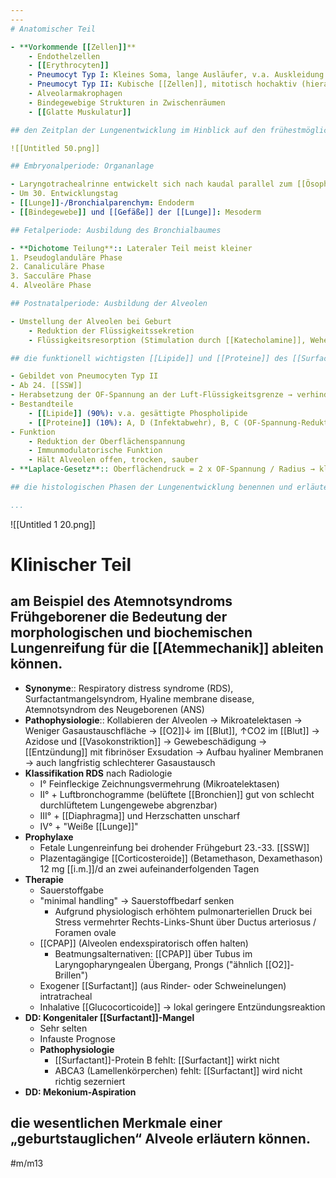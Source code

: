```yaml
---
---
# Anatomischer Teil

- **Vorkommende [[Zellen]]**
    - Endothelzellen
    - [[Erythrocyten]]
    - Pneumocyt Typ I: Kleines Soma, lange Ausläufer, v.a. Auskleidung
    - Pneumocyt Typ II: Kubische [[Zellen]], mitotisch hochaktiv (hieraus geht Typ I hervor)
    - Alveolarmakrophagen
    - Bindegewebige Strukturen in Zwischenräumen
    - [[Glatte Muskulatur]]

## den Zeitplan der Lungenentwicklung im Hinblick auf den frühestmöglichen Termin einer Geburt (unter Bedingungen der optimalen medizinischen Versorgung) beschreiben können.

![[Untitled 50.png]]

## Embryonalperiode: Organanlage

- Laryngotrachealrinne entwickelt sich nach kaudal parallel zum [[Ösophagus]]
- Um 30. Entwicklungstag
- [[Lunge]]-/Bronchialparenchym: Endoderm
- [[Bindegewebe]] und [[Gefäße]] der [[Lunge]]: Mesoderm

## Fetalperiode: Ausbildung des Bronchialbaumes

- **Dichotome Teilung**:: Lateraler Teil meist kleiner
1. Pseudoglanduläre Phase
2. Canaliculäre Phase
3. Sacculäre Phase
4. Alveoläre Phase

## Postnatalperiode: Ausbildung der Alveolen

- Umstellung der Alveolen bei Geburt
    - Reduktion der Flüssigkeitssekretion
    - Flüssigkeitsresorption (Stimulation durch [[Katecholamine]], Wehen, [[ADH]], [[Prostaglandin]] E2)

## die funktionell wichtigsten [[Lipide]] und [[Proteine]] des [[Surfactant]] benennen und zuordnen können.

- Gebildet von Pneumocyten Typ II
- Ab 24. [[SSW]]
- Herabsetzung der OF-Spannung an der Luft-Flüssigkeitsgrenze → verhindert Kollabieren der kleinen Alveolen
- Bestandteile
    - [[Lipide]] (90%): v.a. gesättigte Phospholipide
    - [[Proteine]] (10%): A, D (Infektabwehr), B, C (OF-Spannung-Reduktion)
- Funktion
    - Reduktion der Oberflächenspannung
    - Immunmodulatorische Funktion
    - Hält Alveolen offen, trocken, sauber
- **Laplace-Gesetz**:: Oberflächendruck = 2 x OF-Spannung / Radius → kleinere Alveolen "müssten" eigtl. zu günsten größerer kollabieren

## die histologischen Phasen der Lungenentwicklung benennen und erläutern können.

...
```


![[Untitled 1 20.png]]

# Klinischer Teil

## am Beispiel des Atemnotsyndroms Frühgeborener die Bedeutung der morphologischen und biochemischen Lungenreifung für die [[Atemmechanik]] ableiten können.

- **Synonyme**:: Respiratory distress syndrome (RDS), Surfactantmangelsyndrom, Hyaline membrane disease, Atemnotsyndrom des Neugeborenen (ANS)
- **Pathophysiologie**:: Kollabieren der Alveolen → Mikroatelektasen → Weniger Gasaustauschfläche → [[O2]]↓ im [[Blut]], ↑CO2 im [[Blut]] → Azidose und [[Vasokonstriktion]] → Gewebeschädigung → [[Entzündung]] mit fibrinöser Exsudation → Aufbau hyaliner Membranen → auch langfristig schlechterer Gasaustausch
- **Klassifikation RDS** nach Radiologie
    - I° Feinfleckige Zeichnungsvermehrung (Mikroatelektasen)
    - II° + Luftbronchogramme (belüftete [[Bronchien]] gut von schlecht durchlüftetem Lungengewebe abgrenzbar)
    - III° + [[Diaphragma]] und Herzschatten unscharf
    - IV° + "Weiße [[Lunge]]"
- **Prophylaxe**
    - Fetale Lungenreinfung bei drohender Frühgeburt 23.-33. [[SSW]]
    - Plazentagängige [[Corticosteroide]] (Betamethason, Dexamethason) 12 mg [[i.m.]]/d an zwei aufeinanderfolgenden Tagen
- **Therapie**
    - Sauerstoffgabe
    - "minimal handling" → Sauerstoffbedarf senken
        - Aufgrund physiologisch erhöhtem pulmonarteriellen Druck bei Stress vermehrter Rechts-Links-Shunt über Ductus arteriosus / Foramen ovale
    - [[CPAP]] (Alveolen endexspiratorisch offen halten)
        - Beatmungsalternativen: [[CPAP]] über Tubus im Laryngopharyngealen Übergang, Prongs ("ähnlich [[O2]]-Brillen")
    - Exogener [[Surfactant]] (aus Rinder- oder Schweinelungen) intratracheal
    - Inhalative [[Glucocorticoide]] → lokal geringere Entzündungsreaktion
- **DD: Kongenitaler [[Surfactant]]-Mangel**
    - Sehr selten
    - Infauste Prognose
    - **Pathophysiologie**
        - [[Surfactant]]-Protein B fehlt: [[Surfactant]] wirkt nicht
        - ABCA3 (Lamellenkörperchen) fehlt: [[Surfactant]] wird nicht richtig sezerniert
- **DD: Mekonium-Aspiration**

## die wesentlichen Merkmale einer „geburtstauglichen“ Alveole erläutern können.

#m/m13